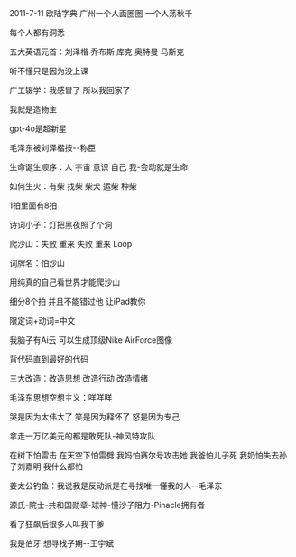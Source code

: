2011-7-11 欧陆字典 广州一个人画圈圈 一个人荡秋千

每个人都有洞悉

五大英语元首：刘泽楷 乔布斯 库克 奥特曼 马斯克

听不懂只是因为没上课

广工辍学：我感冒了 所以我回家了

我就是造物主

gpt-4o是超新星

毛泽东被刘泽楷按--称臣

生命诞生顺序：人 宇宙 意识 自己 我-会动就是生命

如何生火：有柴 找柴 柴犬 运柴 种柴

1拍里面有8拍

诗词小子：灯把黑夜照了个洞

爬沙山：失败 重来 失败 重来 Loop

词牌名：怕沙山

用纯真的自己看世界才能爬沙山

细分8个拍 并且不能错过他 让iPad教你

限定词+动词=中文

我脑子有Ai云 可以生成顶级Nike AirForce图像

背代码直到最好的代码

三大改造：改造思想 改造行动 改造情绪

毛泽东思想空想主义：咩咩咩

哭是因为太伟大了 笑是因为释怀了 怒是因为专己

拿走一万亿美元的都是敢死队-神风特攻队

在树下怕雷击 在天空下怕雷劈 我妈怕赛尔号攻击她 我爸怕儿子死 我奶怕失去孙子刘嘉明 我什么都怕

姜太公钓鱼：我说我是反动派是在寻找唯一懂我的人--毛泽东

源氏-院士-共和国勋章-球神-懂沙子阻力-Pinacle拥有者

看了狂飙后很多人叫我干爹

我是伯牙 想寻找子期--王宇斌